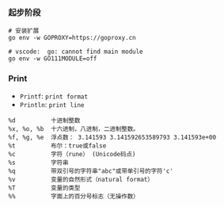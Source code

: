 ### 起步阶段

```shell
# 安装扩展   
go env -w GOPROXY=https://goproxy.cn

# vscode:  go: cannot find main module
go env -w GO111MODULE=off
```

### Print

- `Printf`: `print format`
- `Println`: `print line`

```
%d          十进制整数
%x, %o, %b  十六进制，八进制，二进制整数。
%f, %g, %e  浮点数： 3.141593 3.141592653589793 3.141593e+00
%t          布尔：true或false
%c          字符（rune） (Unicode码点)
%s          字符串
%q          带双引号的字符串"abc"或带单引号的字符'c'
%v          变量的自然形式（natural format）
%T          变量的类型
%%          字面上的百分号标志（无操作数）
```

